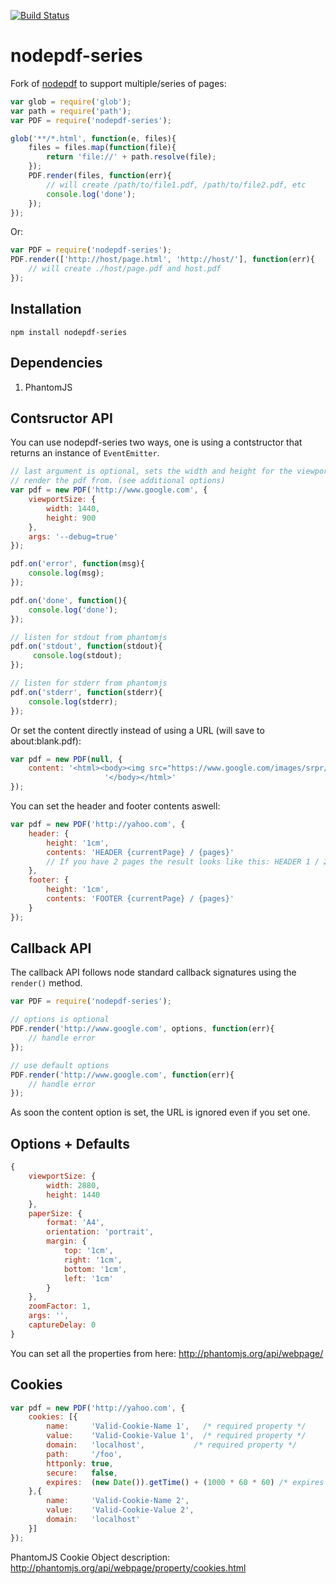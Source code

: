 [![Build Status](https://travis-ci.org/arve0/nodepdf-series.svg?branch=v0.0.3)](https://travis-ci.org/arve0/nodepdf-series)
# nodepdf-series

Fork of [nodepdf](https://github.com/TJkrusinski/NodePDF) to support
multiple/series of pages:

```js
var glob = require('glob');
var path = require('path');
var PDF = require('nodepdf-series');

glob('**/*.html', function(e, files){
	files = files.map(function(file){
		return 'file://' + path.resolve(file);
	});
	PDF.render(files, function(err){
		// will create /path/to/file1.pdf, /path/to/file2.pdf, etc
		console.log('done');
	});
});
```

Or:
```js
var PDF = require('nodepdf-series');
PDF.render(['http://host/page.html', 'http://host/'], function(err){
	// will create ./host/page.pdf and host.pdf
});
```

## Installation

```
npm install nodepdf-series
```

## Dependencies

1. PhantomJS

## Contsructor API

You can use nodepdf-series two ways, one is using a contstructor that returns
an instance of `EventEmitter`.

```js
// last argument is optional, sets the width and height for the viewport to
// render the pdf from. (see additional options)
var pdf = new PDF('http://www.google.com', {
	viewportSize: {
		width: 1440,
		height: 900
	},
	args: '--debug=true'
});

pdf.on('error', function(msg){
	console.log(msg);
});

pdf.on('done', function(){
	console.log('done');
});

// listen for stdout from phantomjs
pdf.on('stdout', function(stdout){
	 console.log(stdout);
});

// listen for stderr from phantomjs
pdf.on('stderr', function(stderr){
	console.log(stderr);
});

```
Or set the content directly instead of using a URL (will save to about:blank.pdf):
```js
var pdf = new PDF(null, {
	content: '<html><body><img src="https://www.google.com/images/srpr/logo11w.png" />' +
	 				 '</body></html>'
});
```


You can set the header and footer contents aswell:
```js
var pdf = new PDF('http://yahoo.com', {
	header: {
		height: '1cm',
		contents: 'HEADER {currentPage} / {pages}'
		// If you have 2 pages the result looks like this: HEADER 1 / 2
	},
	footer: {
		height: '1cm',
		contents: 'FOOTER {currentPage} / {pages}'
	}
});
```

## Callback API

The callback API follows node standard callback signatures using the
`render()` method.

```js
var PDF = require('nodepdf-series');

// options is optional
PDF.render('http://www.google.com', options, function(err){
	// handle error
});

// use default options
PDF.render('http://www.google.com', function(err){
	// handle error
});

```

As soon the content option is set, the URL is ignored even if you set one.

## Options + Defaults
```js
{
	viewportSize: {
		width: 2880,
		height: 1440
	},
	paperSize: {
		format: 'A4',
		orientation: 'portrait',
		margin: {
			top: '1cm',
			right: '1cm',
			bottom: '1cm',
			left: '1cm'
		}
	},
	zoomFactor: 1,
	args: '',
	captureDelay: 0
}
```

You can set all the properties from here: http://phantomjs.org/api/webpage/

## Cookies

```js
var pdf = new PDF('http://yahoo.com', {
	cookies: [{
		name:     'Valid-Cookie-Name 1',   /* required property */
		value:    'Valid-Cookie-Value 1',  /* required property */
		domain:   'localhost',           /* required property */
		path:     '/foo',
		httponly: true,
		secure:   false,
		expires:  (new Date()).getTime() + (1000 * 60 * 60) /* expires in 1 hour */
	},{
		name:     'Valid-Cookie-Name 2',
		value:    'Valid-Cookie-Value 2',
		domain:   'localhost'
	}]
});
```

PhantomJS Cookie Object description: http://phantomjs.org/api/webpage/property/cookies.html

